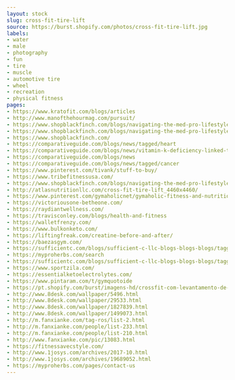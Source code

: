 ```yaml
---
layout: stock
slug: cross-fit-tire-lift
source: https://burst.shopify.com/photos/cross-fit-tire-lift.jpg
labels:
- water
- male
- photography
- fun
- tire
- muscle
- automotive tire
- wheel
- recreation
- physical fitness
pages:
- https://www.kratofit.com/blogs/articles
- http://www.manofthehourmag.com/pursuit/
- https://www.shopblackfinch.com/blogs/navigating-the-med-pro-lifestyle/find-time-to-exercise-even-with-a-doctors-schedule
- https://www.shopblackfinch.com/blogs/navigating-the-med-pro-lifestyle
- https://www.shopblackfinch.com/
- https://comparativeguide.com/blogs/news/tagged/heart
- https://comparativeguide.com/blogs/news/vitamin-k-deficiency-linked-to-osteoporosis-cancer-and-heart-disease
- https://comparativeguide.com/blogs/news
- https://comparativeguide.com/blogs/news/tagged/cancer
- https://www.pinterest.com/tivank/stuff-to-buy/
- https://www.tribefitnessusa.com/
- https://www.shopblackfinch.com/blogs/navigating-the-med-pro-lifestyle/tagged/scrub
- http://atlasnutritionllc.com/cross-fit-tire-lift_4460x4460/
- https://www.pinterest.com/gymaholicnet/gymaholic-fitness-and-nutrition-tips/
- https://victoriousone-betheone.com/
- https://raydiantwellness.com/
- https://travisconley.com/blogs/health-and-fitness
- https://walletfrenzy.com/
- https://www.bulkonketo.com/
- https://liftingfreak.com/creatine-before-and-after/
- https://baezasgym.com/
- https://sufficientc.com/blogs/sufficient-c-llc-blogs-blogs-blogs/tagged/flavor-with-function
- https://myproherbs.com/search
- https://sufficientc.com/blogs/sufficient-c-llc-blogs-blogs-blogs/tagged/workout-recovery
- https://www.sportzila.com/
- https://essentialketoelectrolytes.com/
- https://www.pintaram.com/t/gymquotoide
- https://pt.shopify.com/burst/imagens-hd/crossfit-com-levantamento-de-pneu
- http://www.8desk.com/wallpaper/5496.html
- http://www.8desk.com/wallpaper/29533.html
- http://www.8desk.com/wallpaper/1827839.html
- http://www.8desk.com/wallpaper/1499073.html
- http://m.fanxianke.com/tag-ros/list-2.html
- http://m.fanxianke.com/people/list-233.html
- http://m.fanxianke.com/people/list-210.html
- http://www.fanxianke.com/pic/13083.html
- https://fitnessavecstyle.com/
- http://www.1josys.com/archives/2017-10.html
- http://www.1josys.com/archives/19689052.html
- https://myproherbs.com/pages/contact-us
---
```

